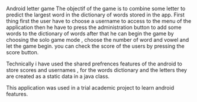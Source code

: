Android letter game
The objectif of the game is to combine some letter to predict the largest word in the dictionary of words stored in the app.
First thing first the user have to choose a username to access to the menu of the application
then he have to press the administration button to add some words to the dictionary of words after that he can begin the game by choosing the solo game mode , choose the number of word and vowel and let the game begin.
you can check the score of the users by pressing the score button.

Technically i have used the shared prefrences features of the android to store scores and usernames , for the words dictionary and the letters they are created as a static data in a java class.

This application was used in a trial academic project to learn android features.
